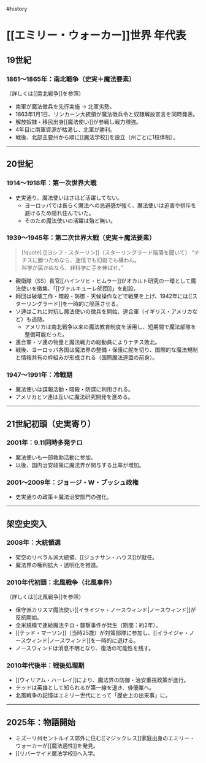 #history
# [[エミリー・ウォーカー]]世界 年代表

## 19世紀

### 1861〜1865年：南北戦争（史実＋魔法要素）
（詳しくは[[南北戦争]]を参照）
- 南軍が魔法徴兵を先行実施 → 北軍劣勢。
- 1863年1月1日、リンカーン大統領が魔法徴兵令と奴隷解放宣言を同時発表。
- 解放奴隷・移民出身[[魔法使い]]が参戦し戦力増強。
- 4年目に南軍資源が枯渇し、北軍が勝利。
- 戦後、北部主要州から順に[[魔法学校]]を設立（州ごとに1校体制）。
---

## 20世紀

### 1914〜1918年：第一次世界大戦
- 史実通り。魔法使いはさほど活躍してない。
	- ヨーロッパでは長らく魔法への忌避感が強く、魔法使いは迫害や排斥を避けるため隠れ住んでいた。
	- そのため魔法使いの活躍は殆ど無い。

### 1939〜1945年：第二次世界大戦（史実＋魔法要素）

>[!quote] [[ヨシフ・スターリン]]（スターリングラード陥落を聞いて）
“ナチスに勝つためなら、迷信でも幻術でも構わん。  
>科学が届かぬなら、非科学に手を伸ばせ。”  

- 親衛隊（SS）長官[[ハインリヒ・ヒムラー]]がオカルト研究の一環として魔法使いを徴集、「[[ヴァルキューレ師団]]」を創設。
- 師団は破壊工作・暗殺・防御・天候操作などで戦果を上げ、1942年には[[スターリングラード]]を一時的に陥落させる。
- ソ連はこれに対抗し魔法使いの徴兵を開始、連合軍（イギリス・アメリカなど）も追随。
	- アメリカは南北戦争以来の魔法教育制度を活用し、短期間で魔法部隊を整備可能だった。
- 連合軍・ソ連の物量と魔法戦力の総動員によりナチス敗北。
- 戦後、ヨーロッパ各国は魔法界の整備・保護に舵を切り、国際的な魔法規制と情報共有の枠組みが形成される（国際魔法連盟の前身）。


### 1947〜1991年：冷戦期
- 魔法使いは諜報活動・暗殺・防諜に利用される。
- アメリカとソ連は互いに魔法研究開発を進める。

---

## 21世紀初頭（史実寄り）

### 2001年：9.11同時多発テロ
- 魔法使いも一部救助活動に参加。  
- 以後、国内治安政策に魔法界が関与する比率が増加。

### 2001〜2009年：ジョージ・W・ブッシュ政権
- 史実通りの政策＋魔法治安部門の強化。

---

## 架空史突入

### 2008年：大統領選
- 架空のリベラル派大統領、[[ジョナサン・ハウス]]が就任。
- 魔法界の権利拡大・透明化を推進。

### 2010年代初頭：北風戦争（北風事件）
（詳しくは[[北風戦争]]を参照）
- 保守派カリスマ魔法使い[[イライジャ・ノースウィンド|ノースウィンド]]が反抗開始。
- 全米規模で連続魔法テロ・襲撃事件が発生（期間：約2年）。
- [[テッド・マーソン]]（当時25歳）が対策部隊に参加し、[[イライジャ・ノースウィンド|ノースウィンド]]を一時的に退ける。
- ノースウィンドは消息不明となり、復活の可能性を残す。

### 2010年代後半：戦後処理期
-  [[ウィリアム・ハーレイ]]により、魔法界の防御・治安重視政策が進行。
- テッドは英雄として知られるが第一線を退き、俳優業へ。
- 北風戦争の記憶はエミリー世代にとって「歴史上の出来事」に。

---

## 2025年：物語開始
- ミズーリ州セントルイス郊外に住む[[マジックレス]]家庭出身のエミリー・ウォーカーが[[魔法適性]]を発見。
- [[リバーサイド魔法学校]]へ入学。

